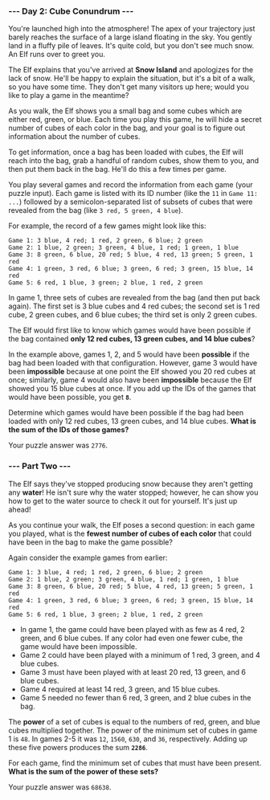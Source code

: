 ### --- Day 2: Cube Conundrum ---

You're launched high into the atmosphere! The apex of your trajectory just barely reaches the surface of a large island
floating in the sky. You gently land in a fluffy pile of leaves. It's quite cold, but you don't see much snow. 
An Elf runs over to greet you.

The Elf explains that you've arrived at **Snow Island** and apologizes for the lack of snow. 
He'll be happy to explain the situation, but it's a bit of a walk, so you have some time. 
They don't get many visitors up here; would you like to play a game in the meantime?

As you walk, the Elf shows you a small bag and some cubes which are either red, green, or blue. 
Each time you play this game, he will hide a secret number of cubes of each color in the bag, 
and your goal is to figure out information about the number of cubes.

To get information, once a bag has been loaded with cubes, the Elf will reach into the bag, grab a handful of random cubes,
show them to you, and then put them back in the bag. He'll do this a few times per game.

You play several games and record the information from each game (your puzzle input). 
Each game is listed with its ID number (like the `11` in `Game 11: ...`) followed by a semicolon-separated list of 
subsets of cubes that were revealed from the bag (like `3 red, 5 green, 4 blue`).

For example, the record of a few games might look like this:

```
Game 1: 3 blue, 4 red; 1 red, 2 green, 6 blue; 2 green
Game 2: 1 blue, 2 green; 3 green, 4 blue, 1 red; 1 green, 1 blue
Game 3: 8 green, 6 blue, 20 red; 5 blue, 4 red, 13 green; 5 green, 1 red
Game 4: 1 green, 3 red, 6 blue; 3 green, 6 red; 3 green, 15 blue, 14 red
Game 5: 6 red, 1 blue, 3 green; 2 blue, 1 red, 2 green
```

In game 1, three sets of cubes are revealed from the bag (and then put back again). 
The first set is 3 blue cubes and 4 red cubes; the second set is 1 red cube, 2 green cubes, and 6 blue cubes; 
the third set is only 2 green cubes.

The Elf would first like to know which games would have been possible if the bag contained 
**only 12 red cubes, 13 green cubes, and 14 blue cubes**?

In the example above, games 1, 2, and 5 would have been **possible** if the bag had been loaded with that configuration. 
However, game 3 would have been **impossible** because at one point the Elf showed you 20 red cubes at once; similarly, 
game 4 would also have been **impossible** because the Elf showed you 15 blue cubes at once. 
If you add up the IDs of the games that would have been possible, you get **`8`**.

Determine which games would have been possible if the bag had been loaded with only 12 red cubes, 
13 green cubes, and 14 blue cubes. **What is the sum of the IDs of those games?**

Your puzzle answer was `2776`.

### --- Part Two ---

The Elf says they've stopped producing snow because they aren't getting any **water**! He isn't sure why the water stopped;
however, he can show you how to get to the water source to check it out for yourself. It's just up ahead!

As you continue your walk, the Elf poses a second question: in each game you played, 
what is the **fewest number of cubes of each color** that could have been in the bag to make the game possible?

Again consider the example games from earlier:

```
Game 1: 3 blue, 4 red; 1 red, 2 green, 6 blue; 2 green
Game 2: 1 blue, 2 green; 3 green, 4 blue, 1 red; 1 green, 1 blue
Game 3: 8 green, 6 blue, 20 red; 5 blue, 4 red, 13 green; 5 green, 1 red
Game 4: 1 green, 3 red, 6 blue; 3 green, 6 red; 3 green, 15 blue, 14 red
Game 5: 6 red, 1 blue, 3 green; 2 blue, 1 red, 2 green
```

- In game 1, the game could have been played with as few as 4 red, 2 green, and 6 blue cubes. 
If any color had even one fewer cube, the game would have been impossible.
- Game 2 could have been played with a minimum of 1 red, 3 green, and 4 blue cubes.
- Game 3 must have been played with at least 20 red, 13 green, and 6 blue cubes.
- Game 4 required at least 14 red, 3 green, and 15 blue cubes.
- Game 5 needed no fewer than 6 red, 3 green, and 2 blue cubes in the bag.

The **power** of a set of cubes is equal to the numbers of red, green, and blue cubes multiplied together. 
The power of the minimum set of cubes in game 1 is `48`. In games 2-5 it was `12`, `1560`, `630`, and `36`, respectively.
Adding up these five powers produces the sum **`2286`**.

For each game, find the minimum set of cubes that must have been present. 
**What is the sum of the power of these sets?**

Your puzzle answer was `68638`.